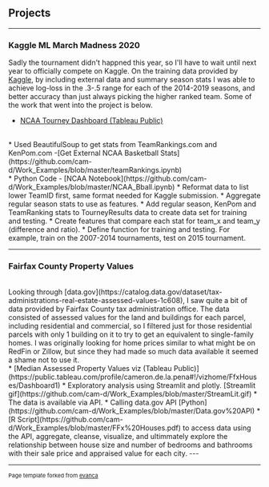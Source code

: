 ## Projects

---

### Kaggle ML March Madness 2020 <br>
Sadly the tournament didn't happned this year, so I'll have to wait until next year to officially compete on Kaggle.  On the training data provided by [Kaggle](https://www.kaggle.com/c/google-cloud-ncaa-march-madness-2020-division-1-mens-tournament/data), by including external data and summary season stats I was able to achieve log-loss in the .3-.5 range for each of the 2014-2019 seasons, and better accuracy than just always picking the higher ranked team.  Some of the work that went into the project is below.
<br>
* [NCAA Tourney Dashboard (Tableau Public)](https://public.tableau.com/profile/cameron.de.la.pena#!/vizhome/NCAABasketball_15841125763020/Dashboard1)
<br>
* Used BeautifulSoup to get stats from TeamRankings.com and KenPom.com -[Get External NCAA Basketball Stats](https://github.com/cam-d/Work_Examples/blob/master/teamRankings.ipynb)
<br>
* Python Code - [NCAA Notebook](https://github.com/cam-d/Work_Examples/blob/master/NCAA_Bball.ipynb)
  *	Reformat data to list lower TeamID first, same format needed for Kaggle submission.
  *	Aggregate regular season stats to use as features.
  *	Add regular season, KenPom and TeamRanking stats to TourneyResults data to create data set for training and testing.
  *	Create features that compare each stat for team_x and team_y (difference and ratio).
  *	Define function for training and testing.  For example, train on the 2007-2014 tournaments, test on 2015 tournament.

---

### Fairfax County Property Values
<br>
Looking through [data.gov](https://catalog.data.gov/dataset/tax-administrations-real-estate-assessed-values-1c608), I saw quite a bit of data provided by Fairfax County tax administration office.  The data consisted of assessed values for the land and buildings for each parcel, including residential and commercial, so I filtered just for those residential parcels with only 1 building on it to try to get an equivalent to single-family homes.  I was originally looking for home prices similar to what might be on RedFin or Zillow, but since they had made so much data available it seemed a shame not to use it.  <br>
* [Median Assessed Property Values viz (Tableau Public)](https://public.tableau.com/profile/cameron.de.la.pena#!/vizhome/FfxHouses/Dashboard1)
* Exploratory analysis using Streamlit and plotly.  [Streamlit gif](https://github.com/cam-d/Work_Examples/blob/master/StreamLit.gif)
* The data is available via API.
  * Calling data.gov API [Python](https://github.com/cam-d/Work_Examples/blob/master/Data.gov%20API)
* [R Script](https://github.com/cam-d/Work_Examples/blob/master/FFx%20Houses.pdf) to access data using the API, aggregate, cleanse, visualize, and ultimmately explore the relationship between house size and number of bedrooms and bathrooms with their sale price and appraised value for each city.  
---

<!--### Category Name 2-->

<!-- - [Project 1 Title](http://example.com/)-->



---
<p style="font-size:11px">Page template forked from <a href="https://github.com/evanca/quick-portfolio">evanca</a></p>
<!-- Remove above link if you don't want to attibute -->
